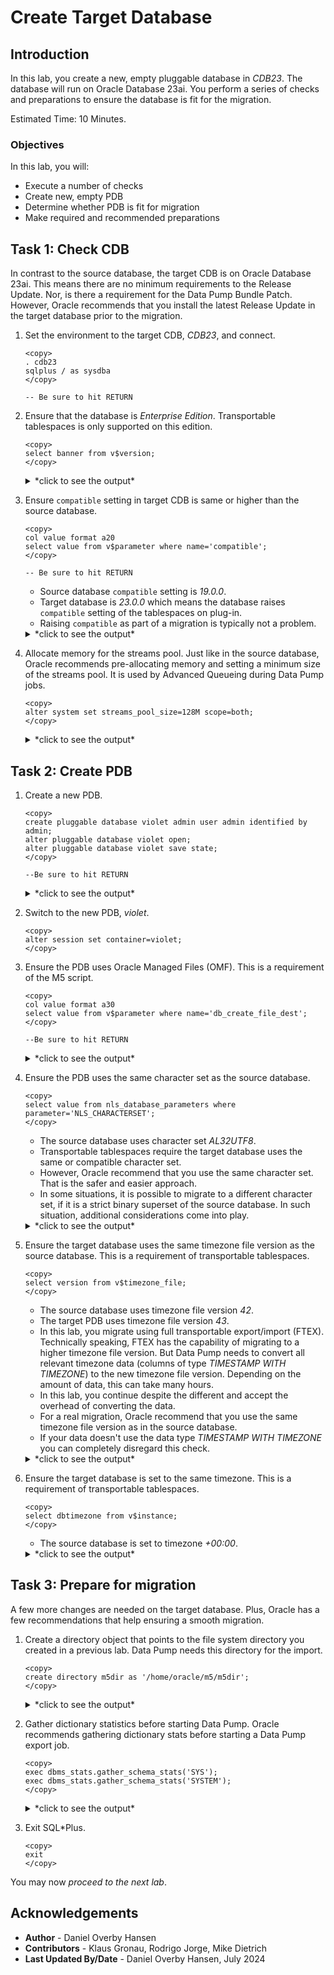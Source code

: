 # Create Target Database

## Introduction

In this lab, you create a new, empty pluggable database in *CDB23*. The database will run on Oracle Database 23ai. You perform a series of checks and preparations to ensure the database is fit for the migration.

Estimated Time: 10 Minutes.

### Objectives

In this lab, you will:

* Execute a number of checks
* Create new, empty PDB
* Determine whether PDB is fit for migration
* Make required and recommended preparations

## Task 1: Check CDB

In contrast to the source database, the target CDB is on Oracle Database 23ai. This means there are no minimum requirements to the Release Update. Nor, is there a requirement for the Data Pump Bundle Patch. However, Oracle recommends that you install the latest Release Update in the target database prior to the migration.

1. Set the environment to the target CDB, *CDB23*, and connect.

    ```
    <copy>
    . cdb23
    sqlplus / as sysdba
    </copy>

    -- Be sure to hit RETURN
    ```

2. Ensure that the database is *Enterprise Edition*. Transportable tablespaces is only supported on this edition.

    ```
    <copy>
    select banner from v$version;
    </copy>
    ```

    <details>
    <summary>*click to see the output*</summary>
    ``` text
    BANNER
    --------------------------------------------------------------------------------
    Oracle Database 23ai Enterprise Edition Release 23.0.0.0.0 - Production
    ```
    </details>    

3. Ensure `compatible` setting in target CDB is same or higher than the source database.

    ```
    <copy>
    col value format a20
    select value from v$parameter where name='compatible';
    </copy>

    -- Be sure to hit RETURN
    ```

    * Source database `compatible` setting is *19.0.0*.
    * Target database is *23.0.0* which means the database raises `compatible` setting of the tablespaces on plug-in.
    * Raising `compatible` as part of a migration is typically not a problem.

    <details>
    <summary>*click to see the output*</summary>
    ``` text
    VALUE
    --------------------    
    23.0.0
    ```
    </details>  

4. Allocate memory for the streams pool. Just like in the source database, Oracle recommends pre-allocating memory and setting a minimum size of the streams pool. It is used by Advanced Queueing during Data Pump jobs.

    ```
    <copy>
    alter system set streams_pool_size=128M scope=both;
    </copy>
    ```

    <details>
    <summary>*click to see the output*</summary>
    ``` text
    SQL> alter system set streams_pool_size=128M scope=both;
    
    System altered.
    ```
    </details>     

## Task 2: Create PDB

1. Create a new PDB.

    ```
    <copy>
    create pluggable database violet admin user admin identified by admin;
    alter pluggable database violet open;
    alter pluggable database violet save state;
    </copy>
    
    --Be sure to hit RETURN
    ```

    <details>
    <summary>*click to see the output*</summary>
    ``` text
    SQL> create pluggable database violet admin user admin identified by admin;

    Pluggable database created.

    SQL> alter pluggable database violet open;

    Pluggable database altered.

    SQL> alter pluggable database violet save state;

    Pluggable database altered.
    ```
    </details>  

2. Switch to the new PDB, *violet*. 

    ```
    <copy>
    alter session set container=violet;
    </copy>
    ```

3. Ensure the PDB uses Oracle Managed Files (OMF). This is a requirement of the M5 script. 


    ```
    <copy>
    col value format a30
    select value from v$parameter where name='db_create_file_dest';
    </copy>
    
    --Be sure to hit RETURN
    ```

    <details>
    <summary>*click to see the output*</summary>
    ``` text
    SQL> col value format a30
    SQL> select value from v$parameter where name='db_create_file_dest';
    
    VALUE
    ------------------------------
    /u01/app/oracle/oradata
    ```
    </details>      

4. Ensure the PDB uses the same character set as the source database. 

    ```
    <copy>
    select value from nls_database_parameters where parameter='NLS_CHARACTERSET';
    </copy>
    ```
    * The source database uses character set *AL32UTF8*. 
    * Transportable tablespaces require the target database uses the same or compatible character set. 
    * However, Oracle recommend that you use the same character set. That is the safer and easier approach.
    * In some situations, it is possible to migrate to a different character set, if it is a strict binary superset of the source database. In such situation, additional considerations come into play.

    <details>
    <summary>*click to see the output*</summary>
    ``` text
    VALUE
    --------------------
    AL32UTF8
    ```
    </details>      

5. Ensure the target database uses the same timezone file version as the source database. This is a requirement of transportable tablespaces.

    ```
    <copy>
    select version from v$timezone_file;
    </copy>
    ```

    * The source database uses timezone file version *42*.
    * The target PDB uses timezone file version *43*. 
    * In this lab, you migrate using full transportable export/import (FTEX). Technically speaking, FTEX has the capability of migrating to a higher timezone file version. But Data Pump needs to convert all relevant timezone data (columns of type *TIMESTAMP WITH TIMEZONE*) to the new timezone file version. Depending on the amount of data, this can take many hours.
    * In this lab, you continue despite the different and accept the overhead of converting the data.
    * For a real migration, Oracle recommend that you use the same timezone file version as in the source database.
    * If your data doesn't use the data type *TIMESTAMP WITH TIMEZONE* you can completely disregard this check.

    <details>
    <summary>*click to see the output*</summary>
    ``` text
    VERSION
    ----------
    43
    ```
    </details>      

6. Ensure the target database is set to the same timezone. This is a requirement of transportable tablespaces.

    ```
    <copy>
    select dbtimezone from v$instance;
    </copy>
    ```

    * The source database is set to timezone *+00:00*.

    <details>
    <summary>*click to see the output*</summary>
    ``` text
    DBTIME
    ------
    +00:00
    ```
    </details>

## Task 3: Prepare for migration

A few more changes are needed on the target database. Plus, Oracle has a few recommendations that help ensuring a smooth migration.

1. Create a directory object that points to the file system directory you created in a previous lab. Data Pump needs this directory for the import.

    ```
    <copy>
    create directory m5dir as '/home/oracle/m5/m5dir';
    </copy>
    ```

    <details>
    <summary>*click to see the output*</summary>
    ``` text
    SQL> create directory m5dir as '/home/oracle/m5/m5dir';
    
    Directory created.
    ```
    </details>

3. Gather dictionary statistics before starting Data Pump. Oracle recommends gathering dictionary stats before starting a Data Pump export job.

    ```
    <copy>
    exec dbms_stats.gather_schema_stats('SYS');
    exec dbms_stats.gather_schema_stats('SYSTEM');
    </copy>
    ```

    <details>
    <summary>*click to see the output*</summary>
    ``` text
    SQL> exec dbms_stats.gather_schema_stats('SYS');

    PL/SQL procedure successfully completed.

    SQL> exec dbms_stats.gather_schema_stats('SYSTEM');

    PL/SQL procedure successfully completed.
    ```
    </details>

4. Exit SQL*Plus.

    ```
    <copy>
    exit
    </copy>
    ```

You may now *proceed to the next lab*.

## Acknowledgements

* **Author** - Daniel Overby Hansen
* **Contributors** - Klaus Gronau, Rodrigo Jorge, Mike Dietrich
* **Last Updated By/Date** - Daniel Overby Hansen, July 2024
